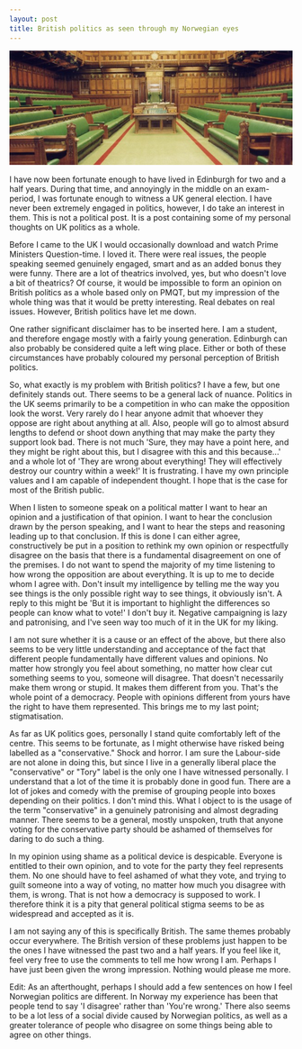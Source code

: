 ```yaml
---
layout: post
title: British politics as seen through my Norwegian eyes
---
```


![The house of commons](/img/commons.jpg)

I have now been fortunate enough to have lived in Edinburgh for two and a half years. During that time, and annoyingly in the middle on an exam-period, I was fortunate enough to witness a UK general election. I have never been extremely engaged in politics, however, I do take an interest in them. This is not a political post. It is a post containing some of my personal thoughts on UK politics as a whole.

Before I came to the UK I would occasionally download and watch Prime Ministers Question-time. I loved it. There were real issues, the people speaking seemed genuinely engaged, smart and as an added bonus they were funny. There are a lot of theatrics involved, yes, but who doesn't love a bit of theatrics? Of course, it would be impossible to form an opinion on British politics as a whole based only on PMQT, but my impression of the whole thing was that it would be pretty interesting. Real debates on real issues. However, British politics have let me down.

One rather significant disclaimer has to be inserted here. I am a student, and therefore engage mostly with a fairly young generation. Edinburgh can also probably be considered quite a left wing place. Either or both of these circumstances have probably coloured my personal perception of British politics.

So, what exactly is my problem with British politics? I have a few, but one definitely stands out. There seems to be a general lack of nuance. Politics in the UK seems primarily to be a competition in who can make the opposition look the worst. Very rarely do I hear anyone admit that whoever they oppose are right about anything at all. Also, people will go to almost absurd lengths to defend or shoot down anything that may make the party they support look bad. There is not much 'Sure, they may have a point here, and they might be right about this, but I disagree with this and this because...' and a whole lot of 'They are wrong about everything! They will effectively destroy our country within a week!' It is frustrating. I have my own principle values and I am capable of independent thought. I hope that is the case for most of the British public.

When I listen to someone speak on a political matter I want to hear an opinion and a justification of that opinion. I want to hear the conclusion drawn by the person speaking, and I want to hear the steps and reasoning leading up to that conclusion. If this is done I can either agree, constructively be put in a position to rethink my own opinion or respectfully disagree on the basis that there is a fundamental disagreement on one of the premises. I do not want to spend the majority of my time listening to how wrong the opposition are about everything. It is up to me to decide whom I agree with. Don't insult my intelligence by telling me the way you see things is the only possible right way to see things, it obviously isn't. A reply to this might be 'But it is important to highlight the differences so people can know what to vote!' I don't buy it. Negative campaigning is lazy and patronising, and I've seen way too much of it in the UK for my liking.

I am not sure whether it is a cause or an effect of the above, but there also seems to be very little understanding and acceptance of the fact that different people fundamentally have different values and opinions. No matter how strongly you feel about something, no matter how clear cut something seems to you, someone will disagree. That doesn't necessarily make them wrong or stupid. It makes them different from you. That's the whole point of a democracy. People with opinions different from yours have the right to have them represented. This brings me to my last point; stigmatisation.

As far as UK politics goes, personally I stand quite comfortably left of the centre. This seems to be fortunate, as I might otherwise have risked being labelled as a "conservative." Shock and horror. I am sure the Labour-side are not alone in doing this, but since I live in a generally liberal place the "conservative" or "Tory" label is the only one I have witnessed personally. I understand that a lot of the time it is probably done in good fun. There are a lot of jokes and comedy with the premise of grouping people into boxes depending on their politics. I don't mind this. What I object to is the usage of the term "conservative" in a genuinely patronising and almost degrading manner. There seems to be a general, mostly unspoken, truth that anyone voting for the conservative party should be ashamed of themselves for daring to do such a thing.

In my opinion using shame as a political device is despicable. Everyone is entitled to their own opinion, and to vote for the party they feel represents them. No one should have to feel ashamed of what they vote, and trying to guilt someone into a way of voting, no matter how much you disagree with them, is wrong. That is not how a democracy is supposed to work. I therefore think it is a pity that general political stigma seems to be as widespread and accepted as it is.

I am not saying any of this is specifically British. The same themes probably occur everywhere. The British version of these problems just happen to be the ones I have witnessed the past two and a half years. If you feel like it, feel very free to use the comments to tell me how wrong I am. Perhaps I have just been given the wrong impression. Nothing would please me more.

Edit: As an afterthought, perhaps I should add a few sentences on how I feel Norwegian politics are different. In Norway my experience has been that people tend to say 'I disagree' rather than 'You're wrong.' There also seems to be a lot less of a social divide caused by Norwegian politics, as well as a greater tolerance of people who disagree on some things being able to agree on other things.